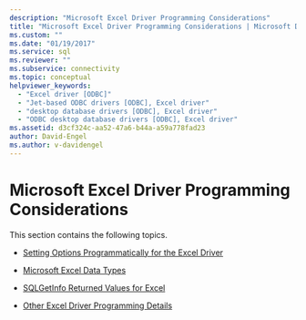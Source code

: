 ```yaml
---
description: "Microsoft Excel Driver Programming Considerations"
title: "Microsoft Excel Driver Programming Considerations | Microsoft Docs"
ms.custom: ""
ms.date: "01/19/2017"
ms.service: sql
ms.reviewer: ""
ms.subservice: connectivity
ms.topic: conceptual
helpviewer_keywords: 
  - "Excel driver [ODBC]"
  - "Jet-based ODBC drivers [ODBC], Excel driver"
  - "desktop database drivers [ODBC], Excel driver"
  - "ODBC desktop database drivers [ODBC], Excel driver"
ms.assetid: d3cf324c-aa52-47a6-b44a-a59a778fad23
author: David-Engel
ms.author: v-davidengel
---
```

# Microsoft Excel Driver Programming Considerations
This section contains the following topics.  
  
-   [Setting Options Programmatically for the Excel Driver](../../odbc/microsoft/setting-options-programmatically-for-the-excel-driver.md)  
  
-   [Microsoft Excel Data Types](../../odbc/microsoft/microsoft-excel-data-types.md)  
  
-   [SQLGetInfo Returned Values for Excel](../../odbc/microsoft/sqlgetinfo-returned-values-for-excel.md)  
  
-   [Other Excel Driver Programming Details](../../odbc/microsoft/other-excel-driver-programming-details.md)
